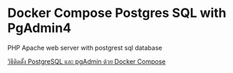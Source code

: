 # Docker Compose Postgres SQL with PgAdmin4
PHP Apache web server with postgrest sql database
<p><a href="https://www.devdit.com/post/4184/%E0%B8%A7%E0%B8%B4%E0%B8%98%E0%B8%B5%E0%B8%95%E0%B8%B4%E0%B8%94%E0%B8%95%E0%B8%B1%E0%B9%89%E0%B8%87-postgresql-%E0%B9%81%E0%B8%A5%E0%B8%B0-pgadmin-%E0%B8%94%E0%B9%89%E0%B8%A7%E0%B8%A2-docker-compose#gsc.tab=0">วิธีติดตั้ง PostgreSQL และ pgAdmin ด้วย Docker Compose</a></p>
